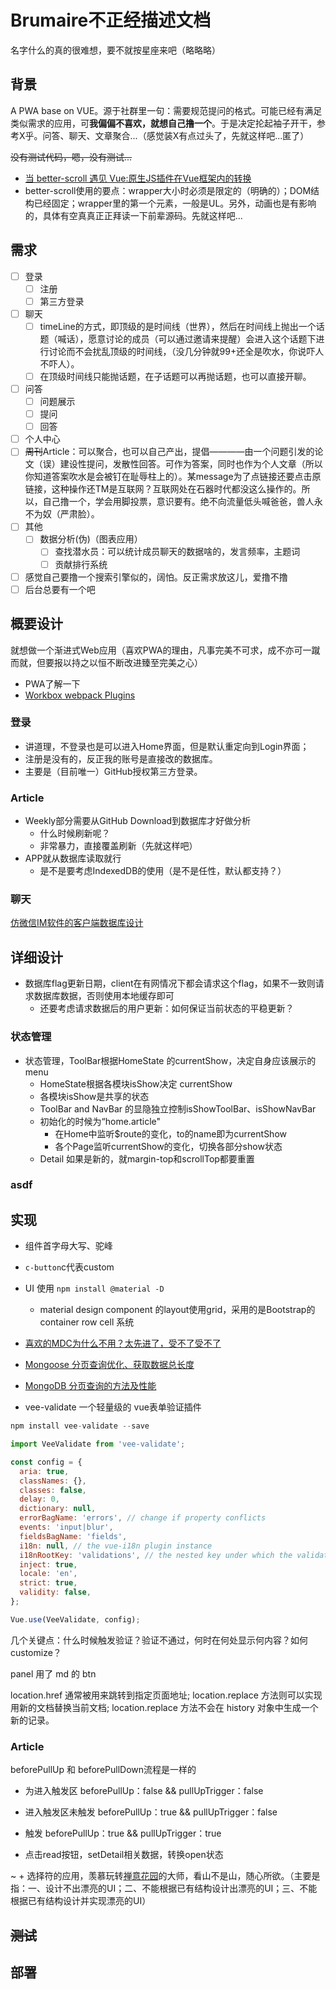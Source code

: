 # Brumaire不正经描述文档

名字什么的真的很难想，要不就按星座来吧（略略略）

## 背景

A PWA base on VUE。源于社群里一句：需要规范提问的格式。可能已经有满足类似需求的应用，可**我偏偏不喜欢，就想自己撸一个**。于是决定抡起袖子开干，参考X乎。问答、聊天、文章聚合...（感觉装X有点过头了，先就这样吧...匿了）

~~没有测试代码，嗯，没有测试...~~

- [当 better-scroll 遇见 Vue:原生JS插件在Vue框架内的转换](https://zhuanlan.zhihu.com/p/27407024)
- better-scroll使用的要点：wrapper大小时必须是限定的（明确的）；DOM结构已经固定；wrapper里的第一个元素，一般是UL。另外，动画也是有影响的，具体有空真真正正拜读一下前辈源码。先就这样吧...

## 需求

- [ ] 登录
  - [ ] 注册
  - [ ] 第三方登录
- [ ] 聊天
  - [ ] timeLine的方式，即顶级的是时间线（世界），然后在时间线上抛出一个话题（喊话），愿意讨论的成员（可以通过邀请来提醒）会进入这个话题下进行讨论而不会扰乱顶级的时间线，（没几分钟就99+还全是吹水，你说吓人不吓人）。
  - [ ] 在顶级时间线只能抛话题，在子话题可以再抛话题，也可以直接开聊。
- [ ] 问答
  - [ ] 问题展示
  - [ ] 提问
  - [ ] 回答
- [ ] 个人中心
- [ ] ~~周刊~~Article：可以聚合，也可以自己产出，提倡————由一个问题引发的论文（误）建设性提问，发散性回答。可作为答案，同时也作为个人文章（所以你知道答案吹水是会被钉在耻辱柱上的）。某message为了点链接还要点击原链接，这种操作还TM是互联网？互联网处在石器时代都没这么操作的。所以，自己撸一个，学会用脚投票，意识要有。绝不向流量低头喊爸爸，兽人永不为奴（严肃脸）。
- [ ] 其他
  - [ ] 数据分析(伪)（图表应用）
    - [ ] 查找潜水员：可以统计成员聊天的数据啥的，发言频率，主题词
    - [ ] 贡献排行系统  
- [ ] 感觉自己要撸一个搜索引擎似的，阔怕。反正需求放这儿，爱撸不撸
- [ ] 后台总要有一个吧

## 概要设计

就想做一个渐进式Web应用（喜欢PWA的理由，凡事完美不可求，成不亦可一蹴而就，但要报以持之以恒不断改进臻至完美之心）

- PWA了解一下
- [Workbox webpack Plugins](https://developers.google.com/web/tools/workbox/modules/workbox-webpack-plugin#which_plugin_to_use)

### 登录

- 讲道理，不登录也是可以进入Home界面，但是默认重定向到Login界面；
- 注册是没有的，反正我的账号是直接改的数据库。
- 主要是（目前唯一）GitHub授权第三方登录。

### Article

- Weekly部分需要从GitHub Download到数据库才好做分析
  - 什么时候刷新呢？
  - 非常暴力，直接覆盖刷新（先就这样吧）
- APP就从数据库读取就行
  - 是不是要考虑IndexedDB的使用（是不是任性，默认都支持？）

### 聊天

[仿微信IM软件的客户端数据库设计](https://segmentfault.com/q/1010000004294504)

## 详细设计

- 数据库flag更新日期，client在有网情况下都会请求这个flag，如果不一致则请求数据库数据，否则使用本地缓存即可
  - 还要考虑请求数据后的用户更新：如何保证当前状态的平稳更新？

### 状态管理

- 状态管理，ToolBar根据HomeState 的currentShow，决定自身应该展示的menu
  - HomeState根据各模块isShow决定 currentShow
  - 各模块isShow是共享的状态
  - ToolBar and NavBar 的显隐独立控制isShowToolBar、isShowNavBar
  - 初始化的时候为“home.article"
    - 在Home中监听$route的变化，to的name即为currentShow
    - 各个Page监听currentShow的变化，切换各部分show状态
  - Detail 如果是新的，就margin-top和scrollTop都要重置

### asdf

## 实现

- 组件首字母大写、驼峰
- `c-button`c代表custom
- UI 使用 `npm install @material -D`
  - material design component 的layout使用grid，采用的是Bootstrap的container row cell 系统
- [喜欢的MDC为什么不用？太先进了，受不了受不了](http://www.ruanyifeng.com/blog/2017/05/css-variables.html)
- [Mongoose 分页查询优化、获取数据总长度](https://www.cnblogs.com/fayin/p/7028466.html)
- [MongoDB 分页查询的方法及性能](https://www.cnblogs.com/capqueen/p/MongoDBPagination.html)

- vee-validate 一个轻量级的 vue表单验证插件

```js
npm install vee-validate --save

import VeeValidate from 'vee-validate';

const config = {
  aria: true,
  classNames: {},
  classes: false,
  delay: 0,
  dictionary: null,
  errorBagName: 'errors', // change if property conflicts
  events: 'input|blur',
  fieldsBagName: 'fields',
  i18n: null, // the vue-i18n plugin instance
  i18nRootKey: 'validations', // the nested key under which the validation messages will be located
  inject: true,
  locale: 'en',
  strict: true,
  validity: false,
};

Vue.use(VeeValidate, config);

```

几个关键点：什么时候触发验证？验证不通过，何时在何处显示何内容？如何customize？

panel 用了 md 的 btn

location.href 通常被用来跳转到指定页面地址;
location.replace 方法则可以实现用新的文档替换当前文档;
location.replace 方法不会在 history 对象中生成一个新的记录。

### Article

beforePullUp 和 beforePullDown流程是一样的

- 为进入触发区 beforePullUp：false && pullUpTrigger：false
- 进入触发区未触发 beforePullUp：true && pullUpTrigger：false
- 触发 beforePullUp：true && pullUpTrigger：true

- 点击read按钮，setDetail相关数据，转换open状态

~ + 选择符的应用，羡慕玩转[禅意花园](http://www.csszengarden.com/tr/zh-cn/)的大师，看山不是山，随心所欲。（主要是指：一、设计不出漂亮的UI；二、不能根据已有结构设计出漂亮的UI；三、不能根据已有结构设计并实现漂亮的UI）

## ~~测试~~

## 部署
